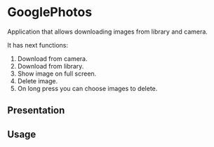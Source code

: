 # GooglePhotos

Application that allows downloading images from library and camera.

It has next functions:

1.  Download from camera.
2.  Download from library.
3.  Show image on full screen.
4.  Delete image.
5.  On long press you can choose images to delete.

## Presentation

## Usage
